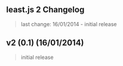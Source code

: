 ## least.js 2 Changelog
> last change: 16/01/2014 - initial release

## v2 (0.1) (16/01/2014)
> initial release
